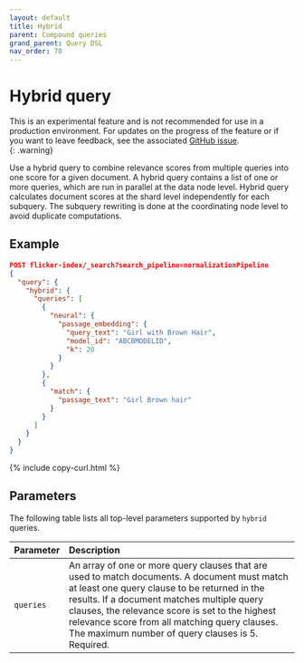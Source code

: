 ```yaml
---
layout: default
title: Hybrid
parent: Compound queries
grand_parent: Query DSL
nav_order: 70
---
```


# Hybrid query

This is an experimental feature and is not recommended for use in a production environment. For updates on the progress of the feature or if you want to leave feedback, see the associated [GitHub issue](https://github.com/opensearch-project/neural-search/issues/244).    
{: .warning}

Use a hybrid query to combine relevance scores from multiple queries into one score for a given document. A hybrid query contains a list of one or more queries, which are run in parallel at the data node level. Hybrid query calculates document scores at the shard level independently for each subquery. The subquery rewriting is done at the coordinating node level to avoid duplicate computations.

## Example

```json
POST flicker-index/_search?search_pipeline=normalizationPipeline
{
  "query": {
    "hybrid": {
      "queries": [
        {
          "neural": {
            "passage_embedding": {
              "query_text": "Girl with Brown Hair",
              "model_id": "ABCBMODELID",
              "k": 20
            }
          }
        },
        {
          "match": {
            "passage_text": "Girl Brown hair"
          }
        }
      ]
    }
  }
}
```
{% include copy-curl.html %}

## Parameters

The following table lists all top-level parameters supported by `hybrid` queries.

Parameter | Description
:--- | :---
`queries` | An array of one or more query clauses that are used to match documents. A document must match at least one query clause to be returned in the results. If a document matches multiple query clauses, the relevance score is set to the highest relevance score from all matching query clauses. The maximum number of query clauses is 5. Required.